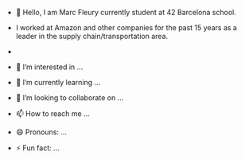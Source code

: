 - 👋 Hello, I am Marc Fleury currently student at 42 Barcelona school.
- I worked at Amazon and other companies for the past 15 years as a leader in the supply chain/transportation area. 

- 
- 👀 I’m interested in ...
- 🌱 I’m currently learning ...
- 💞️ I’m looking to collaborate on ...
- 📫 How to reach me ...
- 😄 Pronouns: ...
- ⚡ Fun fact: ...

<!---
marcvador03/marcvador03 is a ✨ special ✨ repository because its `README.md` (this file) appears on your GitHub profile.
You can click the Preview link to take a look at your changes.
--->
